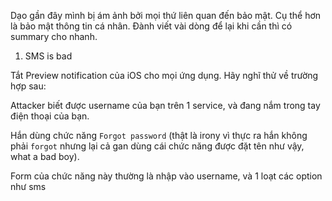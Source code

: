 Dạo gần đây mình bị ám ảnh bởi mọi thứ liên quan đến bảo mật. Cụ thể hơn là bảo mật thông tin cá nhân. Đành viết vài dòng để lại khi cần thì có summary cho nhanh.

1. SMS is bad

Tắt Preview notification của iOS cho mọi ứng dụng. Hãy nghĩ thử về trường hợp sau:

Attacker biết được username của bạn trên 1 service, và đang nắm trong tay điện thoại của bạn.

Hắn dùng chức năng `Forgot password` (thật là irony vì thực ra hắn không phải `forgot` nhưng lại cả gan dùng cái chức năng được đặt tên như vậy, what a bad boy).

Form của chức năng này thường là nhập vào username, và 1 loạt các option như sms
